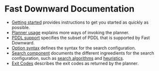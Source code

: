 # Fast Downward Documentation

  -  [Getting started](quick-start.md) provides instructions to get you started
     as quickly as possible.
  -  [Planner usage](planner-usage.md) explains more ways of invoking the
     planner.
  -  [PDDL support](pddl-support.md) specifies the subset of PDDL that is
     supported by Fast Downward.
  -  [Option syntax](option-syntax.md) defines the syntax for the search
     configuration.
  -  [Search component](search/index.md) documents the different ingreedients for the
     search configuration, such as [search algorithms](search/SearchAlgorithm.md) and [heuristics](search/Evaluator.md).
  -  [Exit Codes](exit-codes.md) describes the exit codes as returned by the
     planner.
